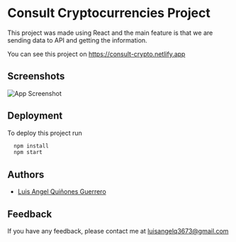 # Consult Cryptocurrencies Project

This project was made using React and the main feature is that we are sending data to API and getting the information.

You can see this project on https://consult-crypto.netlify.app

## Screenshots

![App Screenshot](https://d33wubrfki0l68.cloudfront.net/615804f748af42dd0e402db7/screenshot_2021-10-02-07-08-43-0000.png)


## Deployment

To deploy this project run

```bash
  npm install
  npm start
```

  
## Authors

- [Luis Angel Quiñones Guerrero](https://github.com/luisangelq)

  
## Feedback

If you have any feedback, please contact me at luisangelq3673@gmail.com
